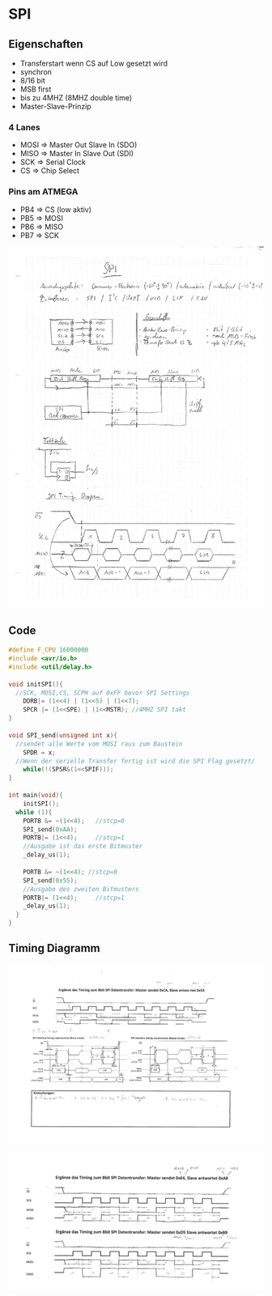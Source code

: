 # SPI

## Eigenschaften

* Transferstart wenn CS auf Low gesetzt wird
* synchron
* 8/16 bit
* MSB first
* bis zu 4MHZ (8MHZ double time)
* Master-Slave-Prinzip

### 4 Lanes

* MOSI	=>	Master Out Slave In (SDO)
* MISO        =>        Master In Slave Out (SDI)
* SCK          =>         Serial Clock
* CS            =>         Chip Select

### Pins am ATMEGA

* PB4 => CS (low aktiv)
* PB5 => MOSI
* PB6 => MISO
* PB7 => SCK

![SPI Specs](./SPIPref.jpg)


## Code

```c
#define F_CPU 16000000
#include <avr/io.h>
#include <util/delay.h>

void initSPI(){
  //SCK, MOSI,CS, SCPH auf 0xFF bevor SPI Settings
	DDRB|= (1<<4) | (1<<5) | (1<<7);
	SPCR |= (1<<SPE) | (1<<MSTR); //4MHZ SPI takt
}

void SPI_send(unsigned int x){
  //sendet alle Werte vom MOSI raus zum Baustein
	SPDR = x;
  //Wenn der serielle Transfer fertig ist wird die SPI Flag gesetzt/
	while(!(SPSR&(1<<SPIF)));
}

int main(void){
	initSPI();
  while (1){
  	PORTB &= ~(1<<4);	//stcp=0
    SPI_send(0xAA);
    PORTB|= (1<<4);		//stcp=1
    //Ausgabe ist das erste Bitmuster
    _delay_us(1);
      
    PORTB &= ~(1<<4); //stcp=0
    SPI_send(0x55);
    //Ausgabe des zweiten Bitmusters
    PORTB|= (1<<4);		//stcp=1
    _delay_us(1);
  }
}
```



## Timing Diagramm

![Timingdiagramm 1](./SPITiming1.jpg)

![Timingdiagramm 1](./SPITiming2.jpg)
